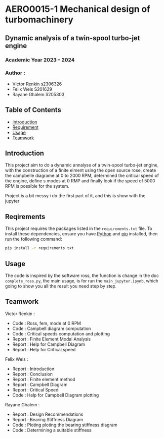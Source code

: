 # AERO0015-1  Mechanical design of turbomachinery

## Dynamic analysis of a twin-spool turbo-jet engine 

### Academic Year 2023 – 2024

### Author :
- Victor Renkin s2306326
- Felix Weis S201629
- Rayane Ghalem S205303

## Table of Contents

- [Introduction](#introduction)
- [Requirement](#Requirement)
- [Usage](#usage)
- [Teamwork](#Teamwork)

## Introduction
This project aim to do a dynamic annalyse of a twin-spool turbo-jet engine, with the construction of a finite elment using the open source rose, create the campbelle diagrame at 0 to 2000 RPM, determined the critical speed of the engine, define s modes at 0 RMP and finally look if the speed of 5000 RPM is possible for the system.

Project is a bit messy i do the first part of it, and this is show with the jupyter

## Reqirements
This project requires the packages listed in the `requirements.txt` file. To install these dependencies, ensure you have [Python](https://www.python.org/) and [pip](https://pip.pypa.io/en/stable/) installed, then run the following command:

```bash
pip install -r requirements.txt
```

## Usage
The code is inspired by the software ross, the function is change in the doc `complete_ross.py`, the main usage, is for run the `main_jupyter.ipynb`, which going to show you all the result you need step by step.

## Teamwork

Victor Renkin : 
- Code : Ross, fem, mode at 0 RPM
- Code : Campbell diagram computation
- Code : Critical speeds computation and plotting
- Report : Finite Element Modal Analysis
- Report : Help for Campbell Diagram
- Report : Help for Critical speed

Felix Weis : 
- Report : Introduction
- Report : Conclusion
- Report : Finite element method
- Report : Campbell Diagram
- Report : Critical Speed
- Code : Help for Campbell Diagram plotting

Rayane Ghalem : 
- Report : Design Recommendations
- Report : Bearing Stiffness Diagram
- Code : Ploting ploting the bearing stiffness diagram
- Code : Determining a suitable stiffness


